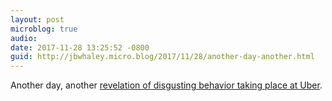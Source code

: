 ```yaml
---
layout: post
microblog: true
audio: 
date: 2017-11-28 13:25:52 -0800
guid: http://jbwhaley.micro.blog/2017/11/28/another-day-another.html
---
```

Another day, another [revelation of disgusting behavior taking place at Uber](https://www.cnbc.com/2017/11/28/uber-waymo-hearing-trial-delayed-amid-new-evidence.html).
